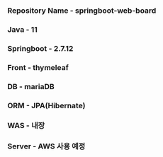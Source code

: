 ### Repository Name - springboot-web-board

### Java - 11
### Springboot - 2.7.12
### Front - thymeleaf
### DB - mariaDB
### ORM - JPA(Hibernate)
### WAS - 내장
### Server - AWS 사용 예정
